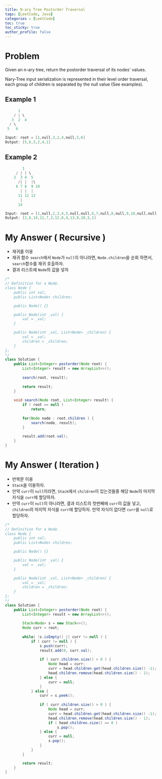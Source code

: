 ```yaml
---
title: N-ary Tree Postorder Traversal
tags: [LeetCode, Java]
categories : [LeetCode]
toc: true
toc_sticky: true
author_profile: false
---
```


# Problem

Given an n-ary tree, return the postorder traversal of its nodes' values.

Nary-Tree input serialization is represented in their level order traversal, each group of children is separated by the null value (See examples).

## Example 1

```swift
      1
    / | \
   3  2  4
  / \
 5   6

Input: root = [1,null,3,2,4,null,5,6]
Output: [5,6,3,2,4,1]
```

## Example 2

```swift
        1
     / | | \
    2  3 4  5
      /| |  |\
     6 7 8  9 10
       | |  | 
      11 12 13
       |
      14

Input: root = [1,null,2,3,4,5,null,null,6,7,null,8,null,9,10,null,null,11,null,12,null,13,null,null,14]
Output: [2,6,14,11,7,3,12,8,4,13,9,10,5,1]
```

# My Answer ( Recursive )

* 재귀를 이용
* 재귀 함수 `search`에서 `Node`가 `null`이 아니라면, `Node.children`을 순회 하면서, `search`함수를 재귀 호출하자.
* 결과 리스트에 `Node`의 값을 넣자
  
```java
/*
// Definition for a Node.
class Node {
    public int val;
    public List<Node> children;

    public Node() {}

    public Node(int _val) {
        val = _val;
    }

    public Node(int _val, List<Node> _children) {
        val = _val;
        children = _children;
    }
};
*/
class Solution {
    public List<Integer> postorder(Node root) {
        List<Integer> result = new ArrayList<>();
        
        search(root, result);
        
        return result;
    }
    
    void search(Node root, List<Integer> result) {
        if ( root == null )
            return;
        
        for(Node node : root.children ) {
            search(node, result);
        }
        
        result.add(root.val);
    }
}
```

# My Answer ( Iteration )

* 반복문 이용
* `Stack`을 이용하자.
* 만약 `curr`이 `null`이라면, `Stack`에서 `children`이 있는것들중 해당 `Node`의 마지막 자식을 `curr`에 할당하자.
* 만약 `curr`이 `null`이 아니라면, 결과 리스트의 첫번째에 `curr`의 값을 넣고, `children`의 마지막 자식을 `curr`에 할당하자. 만약 자식이 없다면 `curr`을 `null`로 할당하자.
  
```java
/*
// Definition for a Node.
class Node {
    public int val;
    public List<Node> children;

    public Node() {}

    public Node(int _val) {
        val = _val;
    }

    public Node(int _val, List<Node> _children) {
        val = _val;
        children = _children;
    }
};
*/
class Solution {
    public List<Integer> postorder(Node root) {
        List<Integer> result = new ArrayList<>();
        
        Stack<Node> s = new Stack<>();
        Node curr = root;
        
        while( !s.isEmpty() || curr != null ) {
            if ( curr != null ) {
                s.push(curr);
                result.add(0, curr.val);
                
                if ( curr.children.size() > 0 ) {
                    Node head = curr;                
                    curr = head.children.get(head.children.size() -1);
                    head.children.remove(head.children.size() - 1);
                } else {
                    curr = null;
                }
            } else {
                curr = s.peek();
                
                if ( curr.children.size() > 0 ) {
                    Node head = curr;                
                    curr = head.children.get(head.children.size() -1);
                    head.children.remove(head.children.size() - 1);
                    if ( head.children.size() == 0 )
                        s.pop();
                } else {
                    curr = null;
                    s.pop();
                }
            }            
        }

        return result;
    }
}
```
